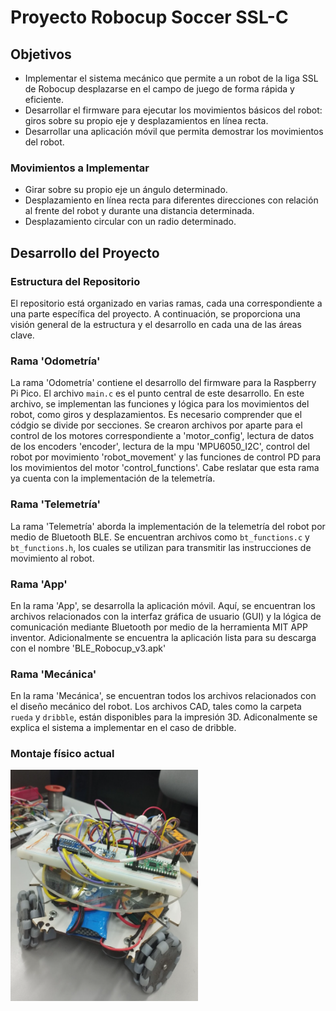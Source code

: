 # Proyecto Robocup Soccer SSL-C

## Objetivos

- Implementar el sistema mecánico que permite a un robot de la liga SSL de Robocup desplazarse en el campo de juego de forma rápida y eficiente.
- Desarrollar el firmware para ejecutar los movimientos básicos del robot: giros sobre su propio eje y desplazamientos en línea recta.
- Desarrollar una aplicación móvil que permita demostrar los movimientos del robot.

### Movimientos a Implementar
- Girar sobre su propio eje un ángulo determinado.
- Desplazamiento en línea recta para diferentes direcciones con relación al frente del robot y durante una distancia determinada.
- Desplazamiento circular con un radio determinado.

## Desarrollo del Proyecto

### Estructura del Repositorio

El repositorio está organizado en varias ramas, cada una correspondiente a una parte específica del proyecto. A continuación, se proporciona una visión general de la estructura y el desarrollo en cada una de las áreas clave.

### Rama 'Odometría'

La rama 'Odometría' contiene el desarrollo del firmware para la Raspberry Pi Pico. El archivo `main.c` es el punto central de este desarrollo. En este archivo, se implementan las funciones y lógica para los movimientos del robot, como giros y desplazamientos. Es necesario comprender que el códgio se divide por secciones. Se crearon archivos por aparte para el control de los motores correspondiente a 'motor_config', lectura de datos de los encoders 'encoder', lectura de la mpu 'MPU6050_I2C', control del robot por movimiento 'robot_movement' y las funciones de control PD para los movimientos del motor 'control_functions'. Cabe reslatar que esta rama ya cuenta con la implementación de la telemetría.

### Rama 'Telemetría'

La rama 'Telemetría' aborda la implementación de la telemetría del robot por medio de Bluetooth BLE. Se encuentran archivos como `bt_functions.c` y `bt_functions.h`, los cuales se utilizan para transmitir las instrucciones de movimiento al robot.

### Rama 'App'

En la rama 'App', se desarrolla la aplicación móvil. Aquí, se encuentran los archivos relacionados con la interfaz gráfica de usuario (GUI) y la lógica de comunicación mediante Bluetooth por medio de la herramienta MIT APP inventor. Adicionalmente se encuentra la aplicación lista para su descarga con el nombre 'BLE_Robocup_v3.apk'


### Rama 'Mecánica'

En la rama 'Mecánica', se encuentran todos los archivos relacionados con el diseño mecánico del robot. Los archivos CAD, tales como la carpeta `rueda` y `dribble`, están disponibles para la impresión 3D. Adiconalmente se explica el sistema a implementar en el caso de dribble.

### Montaje físico actual
<img src= "Montaje.png" width="300" height="370">
